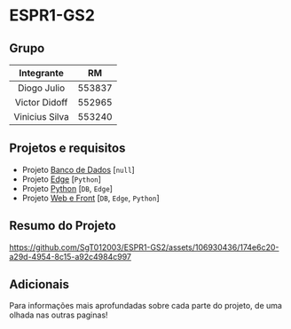 # ESPR1-GS2

## Grupo

|Integrante|RM|
|:-------:|:--:|
|Diogo Julio | 553837|
|Victor Didoff | 552965|
|Vinicius Silva | 553240|

## Projetos e requisitos

- Projeto [Banco de Dados](https://github.com/SgT012003/ESPR1-GS2/tree/main/BANCO%20DE%20DADOS) [`null`]
- Projeto [Edge](https://github.com/SgT012003/ESPR1-GS2/tree/main/EDGE%20COMPUTING%20%26%20COMPUTER%20SYSTEMS) [`Python`]
- Projeto [Python](https://github.com/SgT012003/ESPR1-GS2/tree/main/COMPUTATIONAL%20THINKING%20WITH%20PYTHON) [`DB`, `Edge`]
- Projeto [Web e Front](https://github.com/SgT012003/ESPR1-GS2/tree/main/WEB%20DEVELOPMENT%20e%20FRONT-END%20DESIGN) [`DB`, `Edge`, `Python`]

## Resumo do Projeto

https://github.com/SgT012003/ESPR1-GS2/assets/106930436/174e6c20-a29d-4954-8c15-a92c4984c997

## Adicionais

Para informações mais aprofundadas sobre cada parte do projeto, de uma olhada nas outras paginas!
